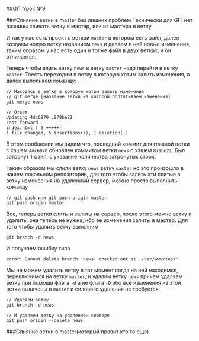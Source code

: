 ##GIT Урок №9

###Слияние ветки в master без лишних проблем
Технически для GIT нет разницы сливать ветку в мастер, или из мастера
в ветку.

И так у нас есть проект с веткой `master` в котором есть файл, далее 
создаем новую ветку названием `news` и делаем в ней новые изменения,
таким образом у нас есть один и тотже файл в двух ветках, и он отличается.

Теперь чтобы влить ветку `news` в ветку `master` надо перейти в ветку 
`master`. Тоесть переходим в ветку в которую хотим залить изменения, а далее
выполняем команду:

    // Находясь в ветке в которую хотим залить изменения
    // git merge [название ветки из которой подтягиваем изменения]
    git merge news

    // Ответ
    Updating 4dc6970..879be22
    Fast-forward
    index.html | 6 +++++-
    1 file changed, 5 insertions(+), 1 deletion(-)

В этом сообщении мы видим что, последний коммит для главной ветки с 
хэшем `4dc6970` обновлен коммитом ветки `news` с хэшем `879be22`.
Был затронут 1 файл, с указание количества затронутых строк.

Таким образом мы слили ветку `news` ветку `master` но это произошло в нашем
локальном репозитории, для того чтобы залить эти слитые в ветку изменеения
на удаленный сервер, можно просто выполнить команду 

    // git push или git push origin master 
    git push origin master 
    
Все, теперь ветки слиты и залиты на сервер, после этого можно ветку 
и удалить, она теперь не нужна, ибо ее изменения залиты в мастер.
Для того чтобы удалить ветку выполним:

    git branch -d news
    
И получаем ошибку типа

    error: Cannot delete branch 'news' checked out at '/var/www/test'

Мы не можем удалить ветку в тот момент когда на ней находимся, переключимся
на ветку `master`, и удалим ветку `news` причем удаляем ветку при помощи 
флага `-d` а не флага `-D` ибо все изменения из этой ветки выкачены в 
`master` и силового удаления не требуется.

    // Удаляем ветку
    git branch -d news

    // И удаляем ветку на удаленном сервере
    git push origin --delete news


###Слияние ветки в master(который правит кто то еще)










